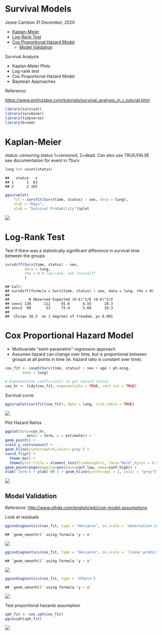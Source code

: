 Survival Models
================
Jesse Cambon
31 December, 2020

  - [Kaplan-Meier](#kaplan-meier)
  - [Log-Rank Test](#log-rank-test)
  - [Cox Proportional Hazard Model](#cox-proportional-hazard-model)
      - [Model Validation](#model-validation)

Survival Analysis

  - Kaplan-Meier Plots
  - Log-rank test
  - Cox Proportional Hazard Model
  - Bayesian Approaches

Reference:

<https://www.emilyzabor.com/tutorials/survival_analysis_in_r_tutorial.html>

``` r
library(survival)
library(survminer)
library(tidyverse)
library(broom)
```

# Kaplan-Meier

status: censoring status 1=censored, 2=dead. Can also use TRUE/FALSE see
documentation for event in ?Surv

``` r
lung %>% count(status)
```

    ##   status   n
    ## 1      1  63
    ## 2      2 165

``` r
ggsurvplot(
    fit = survfit(Surv(time, status) ~ sex, data = lung), 
    xlab = "Days", 
    ylab = "Survival Probability")$plot
```

![](../rmd_images/Survival/unnamed-chunk-2-1.png)<!-- -->

# Log-Rank Test

Test if there was a statistically significant difference in survival
time between the groups

``` r
survdiff(Surv(time, status) ~ sex, 
         data = lung, 
         rho = 0 # log-rank, see ?survdiff
         )
```

    ## Call:
    ## survdiff(formula = Surv(time, status) ~ sex, data = lung, rho = 0)
    ## 
    ##         N Observed Expected (O-E)^2/E (O-E)^2/V
    ## sex=1 138      112     91.6      4.55      10.3
    ## sex=2  90       53     73.4      5.68      10.3
    ## 
    ##  Chisq= 10.3  on 1 degrees of freedom, p= 0.001

# Cox Proportional Hazard Model

  - Multivariate “semi-parametric” regression approach
  - Assumes hazard can change over time, but is proportional between
    groups at all points in time (ie. hazard ratio is constant over
    time).

<!-- end list -->

``` r
cox_fit <- coxph(Surv(time, status) ~ sex + age + ph.ecog,
        data = lung)

# Exponentiate coefficients to get hazard ratios
cox_hr <- tidy(cox_fit, exponentiate = TRUE, conf.int = TRUE)
```

Survival curve

``` r
ggsurvplot(survfit(cox_fit), data = lung, risk.table = TRUE)
```

![](../rmd_images/Survival/unnamed-chunk-5-1.png)<!-- -->

Plot Hazard Ratios

``` r
ggplot(data=cox_hr,
          aes(x = term, y = estimate)) +
geom_point() +
scale_y_continuous() +
geom_hline(yintercept=0,color='grey') +
coord_flip() +
  theme_bw() +
  theme(plot.title = element_text(lineheight=1, face="bold",hjust = 0.5)) +
geom_pointrange(mapping=aes(ymin=conf.low, ymax=conf.high)) + 
xlab('Term') + ylab('HR') + geom_hline(yintercept = 1, color = "grey")
```

![](../rmd_images/Survival/unnamed-chunk-6-1.png)<!-- -->

## Model Validation

Reference: <http://www.sthda.com/english/wiki/cox-model-assumptions>

Look at residuals

``` r
ggcoxdiagnostics(cox_fit, type = "deviance", ox.scale = 'observation.id')
```

    ## `geom_smooth()` using formula 'y ~ x'

![](../rmd_images/Survival/unnamed-chunk-7-1.png)<!-- -->

``` r
ggcoxdiagnostics(cox_fit, type = "deviance", ox.scale = 'linear.predictions')
```

    ## `geom_smooth()` using formula 'y ~ x'

![](../rmd_images/Survival/unnamed-chunk-7-2.png)<!-- -->

``` r
ggcoxdiagnostics(cox_fit, type = 'dfbeta')
```

    ## `geom_smooth()` using formula 'y ~ x'

![](../rmd_images/Survival/unnamed-chunk-8-1.png)<!-- -->

Test proportional hazards assumption

``` r
zph_fit <- cox.zph(cox_fit)
ggcoxzph(zph_fit)
```

![](../rmd_images/Survival/unnamed-chunk-9-1.png)<!-- -->
